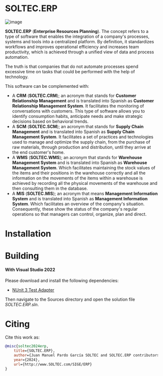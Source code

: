 # SOLTEC.ERP

![image](https://img.shields.io/badge/license-LGPL-3.svg)

**SOLTEC.ERP** (**Enterprise Resources Planning**). The concept refers to a type of software that enables the integration of a company's processes, systems and tools into a centralized platform. By definition, it standardizes workflows and improves operational efficiency and increases team productivity, which is achieved through a unified view of data and process automation.

The truth is that companies that do not automate processes spend excessive time on tasks that could be performed with the help of technology.

This software can be complemented with:

* A **CRM** (**SOLTEC.CRM**); an acronym that stands for **Customer Relationship Management** and is translated into Spanish
  as **Customer Relationship Management System**. It facilitates the monitoring of conversations with customers. This type of software allows you to identify consumption habits, anticipate needs and make strategic decisions based on behavioral trends.
* A **SCM** (**SOLTEC.SCM**); an acronym that stands for **Supply Chain Management** and is translated into Spanish
  as **Supply Chain Management System**. It facilitates a set of practices and technologies used to
  manage and optimize the supply chain, from the purchase of raw materials, through production and
  distribution, until they arrive at the end customer's home.
* A **WMS** (**SOLTEC.WMS**); an acronym that stands for **Warehouse Management System** and is translated into Spanish
  as **Warehouse Management System**. Which facilitates maintaining the stock values ​​of the items and their positions in the warehouse correctly and all the information on the movements of the items within a warehouse is achieved by recording all the physical movements of the warehouse and then consulting them in the database.
* A **MIS** (**SOLTEC.MIS**); an acronym that means **Management Information System** and is translated into Spanish as **Management Information System**. Which facilitates an overview of the company's situation.
  Consequently, these show the status of the company's regular operations so that managers can control, organize, plan and direct.

# Installation



# Building



#### With Visual Studio 2022

Please download and install the following dependencies:

- [NUnit 3 Test Adapter](https://marketplace.visualstudio.com/items?itemName=NUnitDevelopers.NUnit3TestAdapter)

Then navigate to the Sources directory and open the solution file
*SOLTEC.ERP.sln*.

# Citing

Cite this work as:

```bibtex
@misc{soltec2024erp,
    title={SOLTEC.ERP},
    author={Juan Manuel Pardo García SOLTEC and SOLTEC.ERP contributors},
    year={2024},
    url={http://www.SOLTEC.com/SIGE/ERP}
}
```

